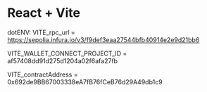# React + Vite
dotENV: VITE_rpc_url = https://sepolia.infura.io/v3/f9def3eaa27544bfb40914e2e9d21bb6

VITE_WALLET_CONNECT_PROJECT_ID = af57408dd91d275d1204a02f6afa27fb

VITE_contractAddress = 0x692de9BB67003338eA7fB76fCeB76d29A49db1c9